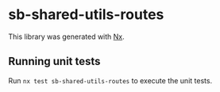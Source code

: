 # sb-shared-utils-routes

This library was generated with [Nx](https://nx.dev).

## Running unit tests

Run `nx test sb-shared-utils-routes` to execute the unit tests.
